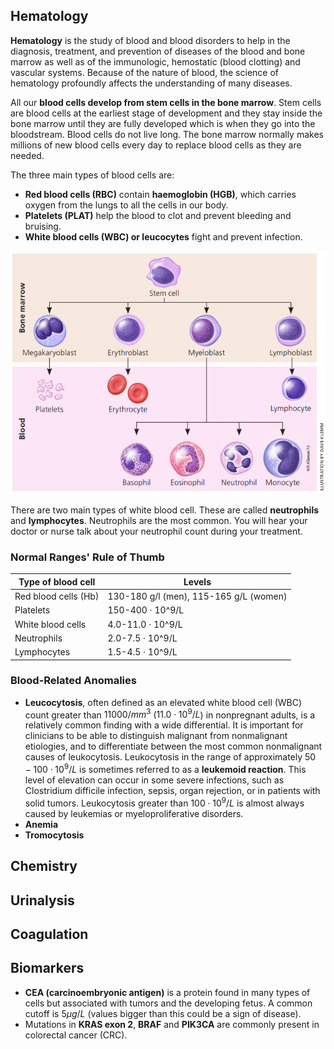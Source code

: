 ## Hematology

**Hematology** is the study of blood and blood disorders to help in the diagnosis, treatment, and prevention of diseases of the blood and bone marrow as well as of the immunologic, hemostatic (blood clotting) and vascular systems. Because of the nature of blood, the science of hematology profoundly affects the understanding of many diseases.

All our **blood cells develop from stem cells in the bone marrow**. Stem cells are blood cells at the earliest stage of development and they stay inside the bone marrow until they are fully developed which is when they go into the bloodstream. Blood cells do not live long. The bone marrow normally makes millions of new blood cells every day to replace blood cells as they are needed.

The three main types of blood cells are:

* **Red blood cells (RBC)** contain **haemoglobin (HGB)**, which carries oxygen from the lungs to all the cells in our body.
* **Platelets (PLAT)** help the blood to clot and prevent bleeding and bruising.
* **White blood cells (WBC) or leucocytes** fight and prevent infection.

![Blood cells](../images/blood.PNG "Blood cells")

There are two main types of white blood cell. These are called **neutrophils** and **lymphocytes**. Neutrophils are the most common. You will hear your doctor or nurse talk about your neutrophil count during your treatment.

### Normal Ranges' Rule of Thumb 

| **Type of blood cell** | **Levels**                             |
|------------------------|----------------------------------------|
| Red blood cells (Hb)   | 130-180 g/l (men), 115-165 g/L (women) |
| Platelets              | 150-400 · 10^9/L                       |
| White blood cells      | 4.0-11.0 · 10^9/L                      |
| Neutrophils            | 2.0-7.5 · 10^9/L                       |
| Lymphocytes            | 1.5-4.5 · 10^9/L                       |

### Blood-Related Anomalies

* **Leucocytosis**, often defined as an elevated white blood cell (WBC) count greater than $11000/mm^3$ ($11.0 \cdot 10^9/L$) in nonpregnant adults, is a relatively common finding with a wide differential. It is important for clinicians to be able to distinguish malignant from nonmalignant etiologies, and to differentiate between the most common nonmalignant causes of leukocytosis. Leukocytosis in the range of approximately $50-100 \cdot 10^9/L$ is sometimes referred to as a **leukemoid reaction**. This level of elevation can occur in some severe infections, such as Clostridium difficile infection, sepsis, organ rejection, or in patients with solid tumors. Leukocytosis greater than $100 \cdot 10^9/L$ is almost always caused by leukemias or myeloproliferative disorders.
* **Anemia**
* **Tromocytosis**

## Chemistry

## Urinalysis

## Coagulation

## Biomarkers

* **CEA (carcinoembryonic antigen)** is a protein found in many types of cells but associated with tumors and the developing fetus. A common cutoff is $5 \mu g/L$ (values bigger than this could be a sign of disease).
* Mutations in **KRAS exon 2**, **BRAF** and **PIK3CA** are commonly present in colorectal cancer (CRC).
